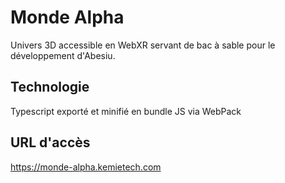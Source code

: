 # Monde Alpha

Univers 3D accessible en WebXR servant de bac à sable pour le développement d'Abesiu.

## Technologie

Typescript exporté et minifié en bundle JS via WebPack

## URL d'accès

https://monde-alpha.kemietech.com
